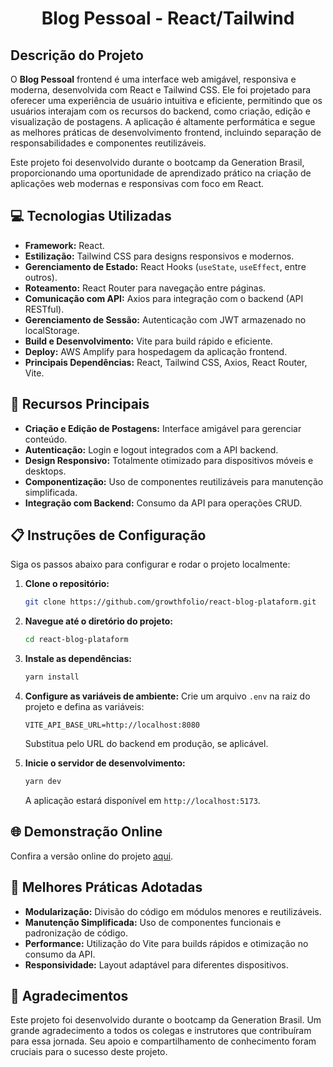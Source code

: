 <div align="center">

# Blog Pessoal - React/Tailwind

</div>

## Descrição do Projeto

O **Blog Pessoal** frontend é uma interface web amigável, responsiva e moderna, desenvolvida com React e Tailwind CSS. Ele foi projetado para oferecer uma experiência de usuário intuitiva e eficiente, permitindo que os usuários interajam com os recursos do backend, como criação, edição e visualização de postagens. A aplicação é altamente performática e segue as melhores práticas de desenvolvimento frontend, incluindo separação de responsabilidades e componentes reutilizáveis.

Este projeto foi desenvolvido durante o bootcamp da Generation Brasil, proporcionando uma oportunidade de aprendizado prático na criação de aplicações web modernas e responsivas com foco em React.

## 💻 Tecnologias Utilizadas

- **Framework:** React.
- **Estilização:** Tailwind CSS para designs responsivos e modernos.
- **Gerenciamento de Estado:** React Hooks (`useState`, `useEffect`, entre outros).
- **Roteamento:** React Router para navegação entre páginas.
- **Comunicação com API:** Axios para integração com o backend (API RESTful).
- **Gerenciamento de Sessão:** Autenticação com JWT armazenado no localStorage.
- **Build e Desenvolvimento:** Vite para build rápido e eficiente.
- **Deploy:** AWS Amplify para hospedagem da aplicação frontend.
- **Principais Dependências:** React, Tailwind CSS, Axios, React Router, Vite.

## 🚀 Recursos Principais

- **Criação e Edição de Postagens:** Interface amigável para gerenciar conteúdo.
- **Autenticação:** Login e logout integrados com a API backend.
- **Design Responsivo:** Totalmente otimizado para dispositivos móveis e desktops.
- **Componentização:** Uso de componentes reutilizáveis para manutenção simplificada.
- **Integração com Backend:** Consumo da API para operações CRUD.

## 📋 Instruções de Configuração

Siga os passos abaixo para configurar e rodar o projeto localmente:

1. **Clone o repositório:**
   ```bash
   git clone https://github.com/growthfolio/react-blog-plataform.git
   ```

2. **Navegue até o diretório do projeto:**
   ```bash
   cd react-blog-plataform
   ```

3. **Instale as dependências:**
   ```bash
   yarn install
   ```

4. **Configure as variáveis de ambiente:**
   Crie um arquivo `.env` na raiz do projeto e defina as variáveis:
   ```env
   VITE_API_BASE_URL=http://localhost:8080
   ```
   Substitua pelo URL do backend em produção, se aplicável.

5. **Inicie o servidor de desenvolvimento:**
   ```bash
   yarn dev
   ```
   A aplicação estará disponível em `http://localhost:5173`.

## 🌐 Demonstração Online

Confira a versão online do projeto [aqui](https://main.d3tf7gxlu2utwn.amplifyapp.com/).

## 🌟 Melhores Práticas Adotadas

- **Modularização:** Divisão do código em módulos menores e reutilizáveis.
- **Manutenção Simplificada:** Uso de componentes funcionais e padronização de código.
- **Performance:** Utilização do Vite para builds rápidos e otimização no consumo da API.
- **Responsividade:** Layout adaptável para diferentes dispositivos.

## 🙏 Agradecimentos

Este projeto foi desenvolvido durante o bootcamp da Generation Brasil. Um grande agradecimento a todos os colegas e instrutores que contribuíram para essa jornada. Seu apoio e compartilhamento de conhecimento foram cruciais para o sucesso deste projeto.

